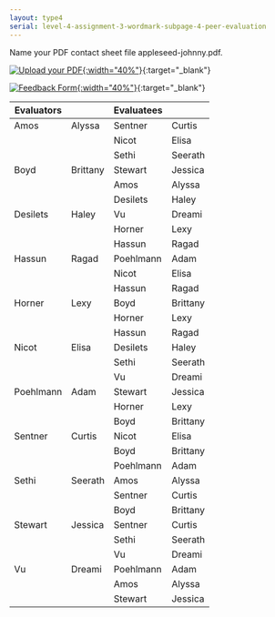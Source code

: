 ```yaml
---
layout: type4
serial: level-4-assignment-3-wordmark-subpage-4-peer-evaluation
---
```


Name your PDF contact sheet file <span class="command">appleseed-johnny.pdf</span>.

[![Upload your PDF]({{site.url}}/svg/button-submit-for-feedback.svg){:width="40%"}](https://algonquinlivecom-my.sharepoint.com/:f:/g/personal/paradia_algonquincollege_com/Etvo5z9q71ZEv8U2uVxzW_gBVAHiWRp5pN1GHHregl_UeA?e=hewtXh){:target="_blank"}

[![Feedback Form]({{site.url}}/svg/button-feedback-form.svg){:width="40%"}](https://forms.office.com/r/TfTk9xCw6p){:target="_blank"}


|Evaluators       |               | Evaluatees      |               |
|-----------------|---------------|-----------------|---------------|
| Amos            | Alyssa        | Sentner         | Curtis        |
|                 |               | Nicot           | Elisa         |
|                 |               | Sethi           | Seerath       |
| Boyd            | Brittany      | Stewart         | Jessica       |
|                 |               | Amos            | Alyssa        |
|                 |               | Desilets        | Haley         |
| Desilets        | Haley         | Vu              | Dreami        |
|                 |               | Horner          | Lexy          |
|                 |               | Hassun          | Ragad         |
| Hassun          | Ragad         | Poehlmann       | Adam          |
|                 |               | Nicot           | Elisa         |
|                 |               | Hassun          | Ragad         |
| Horner          | Lexy          | Boyd            | Brittany      |
|                 |               | Horner          | Lexy          |
|                 |               | Hassun          | Ragad         |
| Nicot           | Elisa         | Desilets        | Haley         |
|                 |               | Sethi           | Seerath       |
|                 |               | Vu              | Dreami        |
| Poehlmann       | Adam          | Stewart         | Jessica       |
|                 |               | Horner          | Lexy          |
|                 |               | Boyd            | Brittany      |
| Sentner         | Curtis        | Nicot           | Elisa         |
|                 |               | Boyd            | Brittany      |
|                 |               | Poehlmann       | Adam          |
| Sethi           | Seerath       | Amos            | Alyssa        |
|                 |               | Sentner         | Curtis        |
|                 |               | Boyd            | Brittany      |
| Stewart         | Jessica       | Sentner         | Curtis        |
|                 |               | Sethi           | Seerath       |
|                 |               | Vu              | Dreami        |
| Vu              | Dreami        | Poehlmann       | Adam          |
|                 |               | Amos            | Alyssa        |
|                 |               | Stewart         | Jessica       |